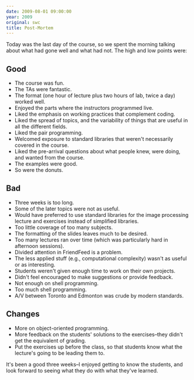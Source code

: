 ```yaml
---
date: 2009-08-01 09:00:00
year: 2009
original: swc
title: Post-Mortem
---
```

<p>Today was the last day of the course, so we spent the morning talking about what had gone well and what had not. The high and low points were:</p>
<h2>Good</h2>
<ul>
<li>The course was fun.</li>
<li>The TAs were fantastic.</li>
<li>The format (one hour of lecture plus two hours of lab, twice a day) worked well.</li>
<li>Enjoyed the parts where the instructors programmed live.</li>
<li>Liked the emphasis on working practices that complement coding.</li>
<li>Liked the spread of topics, and the variability of things that are useful in all the different fields.</li>
<li>Liked the pair programming.</li>
<li>Welcomed exposure to standard libraries that weren't necessarily covered in the course.</li>
<li>Liked the pre-arrival questions about what people knew, were doing, and wanted from the course.</li>
<li>The examples were good.</li>
<li>So were the donuts.</li>
</ul>
<h2>Bad</h2>
<ul>
<li>Three weeks is too long.</li>
<li>Some of the later topics were not as useful.</li>
<li>Would have preferred to use standard libraries for the image processing lecture and exercises instead of simplified libraries.</li>
<li>Too little coverage of too many subjects.</li>
<li>The formatting of the slides leaves much to be desired.</li>
<li>Too many lectures ran over time (which was particularly hard in afternoon sessions).</li>
<li>Divided attention in FriendFeed is a problem.</li>
<li>The less applied stuff (e.g., computational complexity) wasn't as useful or as interesting.</li>
<li>Students weren't given enough time to work on their own projects.</li>
<li>Didn't feel encouraged to make suggestions or provide feedback.</li>
<li>Not enough on shell programming.</li>
<li>Too much shell programming.</li>
<li>A/V between Toronto and Edmonton was crude by modern standards.</li>
</ul>
<h2>Changes</h2>
<ul>
<li>More on object-oriented programming.</li>
<li>More feedback on the students' solutions to the exercises–they didn't get the equivalent of grading.</li>
<li>Put the exercises up before the class, so that students know what the lecture's going to be leading them to.</li>
</ul>
<p>It's been a good three weeks–I enjoyed getting to know the students, and look forward to seeing what they do with what they've learned.</p>
